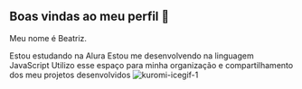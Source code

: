 ## Boas vindas ao meu perfil 💖
Meu nome é Beatriz.

Estou estudando na Alura
Estou me desenvolvendo na linguagem JavaScript
Utilizo esse espaço para minha organização e compartilhamento dos meu projetos desenvolvidos
![kuromi-icegif-1](https://github.com/user-attachments/assets/69b7fe01-b130-46f7-a99d-0dadaacc0ca6)
